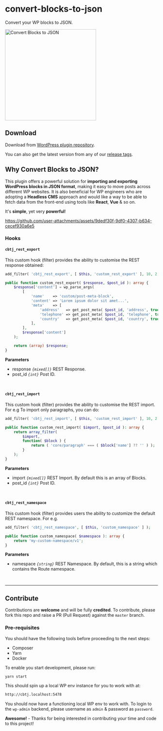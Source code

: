 # convert-blocks-to-json
Convert your WP blocks to JSON.

<img src="https://github.com/user-attachments/assets/875acd91-b2ed-4832-8df7-9ebe013e9c35" alt="Convert Blocks to JSON" height="300">

## Download

Download from [WordPress plugin repository](https://wordpress.org/plugins/convert-blocks-to-json/).

You can also get the latest version from any of our [release tags](https://github.com/badasswp/convert-blocks-to-json/releases).

## Why Convert Blocks to JSON?

This plugin offers a powerful solution for __importing and exporting WordPress blocks in JSON format__, making it easy to move posts across different WP websites. It is also beneficial for WP engineers who are adopting a __Headless CMS__ approach and would like a way to be able to fetch data from the front-end using tools like __React__, __Vue__ & so on.

It's __simple__, yet very __powerful__!

https://github.com/user-attachments/assets/9dedf30f-9df0-4307-b634-cecef930a6e5

### Hooks

#### `cbtj_rest_export`

This custom hook (filter) provides the ability to customise the REST response obtained:

```php
add_filter( 'cbtj_rest_export', [ $this, 'custom_rest_export' ], 10, 2 );

public function custom_rest_export( $response, $post_id ): array {
    $response['content'] = wp_parse_args(
        [
            'name'    => 'custom/post-meta-block',
            'content' => 'Lorem ipsum dolor sit amet...',
            'meta'    => [
                'address'   => get_post_meta( $post_id, 'address', true ),
                'telephone' => get_post_meta( $post_id, 'telephone', true ),
                'country'   => get_post_meta( $post_id, 'country', true ),
            ],
        ],
        $response['content']
    );

    return (array) $response;
}
```

**Parameters**

- response _`{mixed[]}`_ REST Response.
- post_id _`{int}`_ Post ID.
<br/>

#### `cbtj_rest_import`

This custom hook (filter) provides the ability to customise the REST import. For e.g To import only paragraphs, you can do:

```php
add_filter( 'cbtj_rest_import', [ $this, 'custom_rest_import' ], 10, 2 );

public function custom_rest_import( $import, $post_id ): array {
    return array_filter(
        $import,
        function( $block ) {
            return ( 'core/paragraph' === ( $block['name'] ?? '' ) );
        }
    );
}
```

**Parameters**

- import _`{mixed[]}`_ REST Import. By default this is an array of Blocks.
- post_id _`{int}`_ Post ID.
<br/>

#### `cbtj_rest_namespace`

This custom hook (filter) provides users the ability to customize the default REST namespace. For e.g.

```php
add_filter( 'cbtj_rest_namespace', [ $this, 'custom_namespace' ] );

public function custom_namespace( $namespace ): array {
    return 'my-custom-namespace/v1';
}
```

**Parameters**

- namespace _`{string}`_ REST Namespace. By default, this is a string which contains the Route namespace.
<br/>

---

## Contribute

Contributions are __welcome__ and will be fully __credited__. To contribute, please fork this repo and raise a PR (Pull Request) against the `master` branch.

### Pre-requisites

You should have the following tools before proceeding to the next steps:

- Composer
- Yarn
- Docker

To enable you start development, please run:

```bash
yarn start
```

This should spin up a local WP env instance for you to work with at:

```bash
http://cbtj.localhost:5478
```

You should now have a functioning local WP env to work with. To login to the `wp-admin` backend, please username as `admin` & password as `password`.

__Awesome!__ - Thanks for being interested in contributing your time and code to this project!

